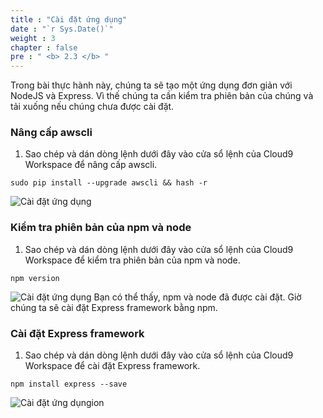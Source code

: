 ```yaml
---
title : "Cài đặt ứng dụng"
date : "`r Sys.Date()`"
weight : 3
chapter : false
pre : " <b> 2.3 </b> "
---
```

Trong bài thực hành này, chúng ta sẽ tạo một ứng dụng đơn giản với NodeJS và Express. Vì thế chúng ta cần kiểm tra phiên bản của chúng và tải xuống nếu chúng chưa được cài đặt.
### Nâng cấp awscli
1. Sao chép và dán dòng lệnh dưới đây vào cửa sổ lệnh của Cloud9 Workspace để nâng cấp awscli.
```
sudo pip install --upgrade awscli && hash -r
```
![Cài đặt ứng dụng](../../../images/2.prerequisites/2.3.installation/2.3.1.installation.png?pc=60pt)


### Kiểm tra phiên bản của npm và node
1. Sao chép và dán dòng lệnh dưới đây vào cửa sổ lệnh của Cloud9 Workspace để kiểm tra phiên bản của npm và node.
```
npm version
```
![Cài đặt ứng dụng](../../../images/2.prerequisites/2.3.installation/2.3.2.installation.png?pc=60pt)
Bạn có thể thấy, npm và node đã được cài đặt. Giờ chúng ta sẽ cài đặt Express framework bằng npm.

### Cài đặt Express framework
1. Sao chép và dán dòng lệnh dưới đây vào cửa sổ lệnh của Cloud9 Workspace để cài đặt Express framework.
```
npm install express --save
```
![Cài đặt ứng dụngion](../../../images/2.prerequisites/2.3.installation/2.3.3.installation.png?pc=60pt)
